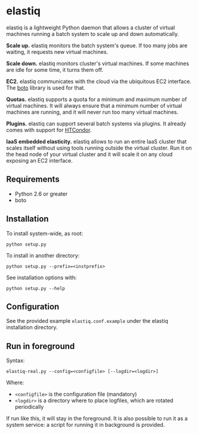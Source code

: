 elastiq
=======

elastiq is a lightweight Python daemon that allows a cluster of
virtual machines running a batch system to scale up and down
automatically.

**Scale up.** elastiq monitors the batch system's queue. If too many
jobs are waiting, it requests new virtual machines.

**Scale down.** elastiq monitors cluster's virtual machines. If some
machines are idle for some time, it turns them off.

**EC2.** elastiq communicates with the cloud via the ubiquitous EC2
interface. The [boto](https://github.com/boto/boto) library is used
for that.

**Quotas.** elastiq supports a quota for a minimum and maximum number
of virtual machines. It will always ensure that a minimum number of
virtual machines are running, and it will never run too many virtual
machines.

**Plugins.** elastiq can support several batch systems via plugins. It
already comes with support for
[HTCondor](http://research.cs.wisc.edu/htcondor/).

**IaaS embedded elasticity.** elastiq allows to run an entire IaaS
cluster that scales itself without using tools running outside the
virtual cluster. Run it on the head node of your virtual cluster and
it will scale it on any cloud exposing an EC2 interface.


Requirements
------------

*   Python 2.6 or greater
*   boto


Installation
------------

To install system-wide, as root:

    python setup.py

To install in another directory:

    python setup.py --prefix=<instprefix>

See installation options with:

    python setup.py --help


Configuration
-------------

See the provided example `elastiq.conf.example` under the elastiq
installation directory.


Run in foreground
-----------------

Syntax:

    elastiq-real.py --config=<configfile> [--logdir=<logdir>]

Where:

*   `<configfile>` is the configuration file (mandatory)
*   `<logdir>` is a directory where to place logfiles, which are
    rotated periodically

If run like this, it will stay in the foreground. It is also possible
to run it as a system service: a script for running it in background
is provided.
